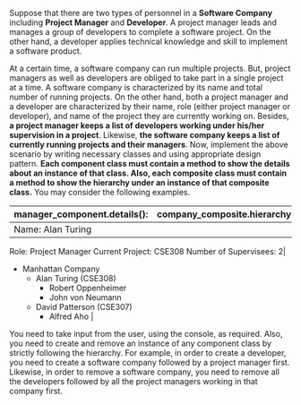 Suppose that there are two types of personnel in a **Software Company** including **Project
Manager** and **Developer**. A project manager leads and manages a group of developers to
complete a software project. On the other hand, a developer applies technical knowledge and skill
to implement a software product.

At a certain time, a software company can run multiple projects. But, project managers as well as
developers are obliged to take part in a single project at a time. A software company is
characterized by its name and total number of running projects. On the other hand, both a project
manager and a developer are characterized by their name, role (either project manager or
developer), and name of the project they are currently working on. Besides, **a project manager
keeps a list of developers working under his/her supervision in a project**. Likewise, **the software
company keeps a list of currently running projects and their managers**.
Now, implement the above scenario by writing necessary classes and using appropriate design
pattern. **Each component class must contain a method to show the details about an instance of
that class. Also, each composite class must contain a method to show the hierarchy under an
instance of that composite class.** You may consider the following examples.

|manager_component.details():|company_composite.hierarchy():|
|-|-|
|Name: Alan Turing
Role: Project Manager
Current Project: CSE308
Number of Supervisees: 2|
- Manhattan Company
  - Alan Turing (CSE308)
    - Robert Oppenheimer
    - John von Neumann
  - David Patterson (CSE307)
    - Alfred Aho
|

You need to take input from the user, using the console, as required. Also, you need to create and
remove an instance of any component class by strictly following the hierarchy. For example, in
order to create a developer, you need to create a software company followed by a project
manager first. Likewise, in order to remove a software company, you need to remove all the
developers followed by all the project managers working in that company first.

